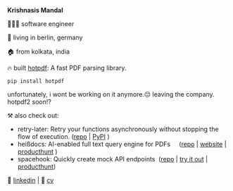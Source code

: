 **Krishnasis Mandal**

👨🏽‍💻 software engineer

📍 living in berlin, germany

🏠 from kolkata, india

🔥 built [hotpdf](https://pypi.org/project/hotpdf/): A fast PDF parsing library. 

 `pip install hotpdf`

unfortunately, i wont be working on it anymore.😔 leaving the company.  hotpdf2 soon!?

⚒️ also check out:
 - retry-later: Retry your functions asynchronously without stopping the flow of execution. ([repo](https://github.com/krishnasism/retry-later) | [PyPI](https://pypi.org/project/retry-later/)&nbsp;)
 - heißdocs: AI-enabled full text query engine for PDFs&nbsp;&nbsp;&nbsp;&nbsp;&nbsp;([repo](https://github.com/krishnasism/heissdocs) | [website](https://heissdocs.com/) | [producthunt](https://www.producthunt.com/posts/heissdocs)&nbsp;)
 - spacehook: Quickly create mock API endpoints&nbsp;&nbsp;([repo](https://github.com/krishnasism/spacehook) | [try it out](https://deta.space/discovery/@krishnasism/spacehook) | [producthunt](https://www.producthunt.com/posts/spacehook-2))

💬 [linkedin](https://www.linkedin.com/in/krishnasis/) | 📄 [cv](https://drive.google.com/file/d/1BlhEL87yppqrftF_WTBlEJNXmO4XZc-8/view?usp=sharing)


